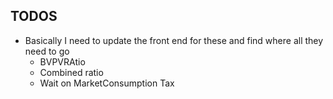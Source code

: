 ## TODOS
- Basically I need to update the front end for these and find where all they need to go
	- BVPVRAtio
	- Combined ratio
	- Wait on MarketConsumption Tax